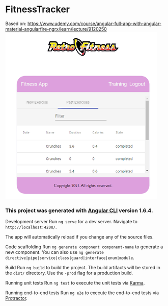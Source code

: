 # FitnessTracker

Based on: 
https://www.udemy.com/course/angular-full-app-with-angular-material-angularfire-ngrx/learn/lecture/9120250
![Download from Google Play](logo.png)

### This project was generated with [Angular CLI](https://github.com/angular/angular-cli) version 1.6.4. 

Development server Run `ng serve` for a dev server. Navigate to `http://localhost:4200/`. 

The app will automatically reload if you change any of the source files. 

Code scaffolding Run `ng generate component component-name` to generate a new component. You can also use `ng generate directive|pipe|service|class|guard|interface|enum|module`. 

Build Run `ng build` to build the project. The build artifacts will be stored in the `dist/` directory. Use the `-prod` flag for a production build. 

Running unit tests Run `ng test` to execute the unit tests via [Karma](https://karma-runner.github.io). 

Running end-to-end tests Run `ng e2e` to execute the end-to-end tests via [Protractor](http://www.protractortest.org/).
